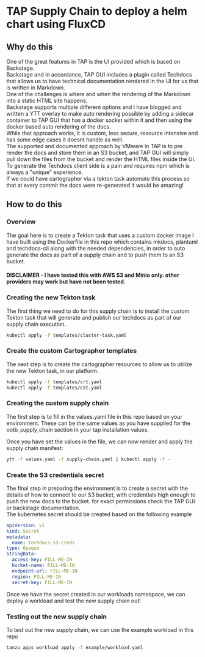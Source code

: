 # TAP Supply Chain to deploy a helm chart using FluxCD

## Why do this
One of the great features in TAP is the UI provided which is based on Backstage.  
Backstage and in accordance, TAP GUI includes a plugin called Techdocs that allows us to have technical documentation rendered in the UI for us that is written in Markdown.  
One of the challenges is where and when the rendering of the Markdown into a static HTML site happens.  
Backstage supports multiple different options and I have blogged and written a YTT overlay to make auto rendering possible by adding a sidecar container to TAP GUI that has a docker socket within it and then using the docker based auto rendering of the docs.  
While that approach works, it is custom, less secure, resource intensive and has some edge cases it doesnt handle as well.  
The supported and documented approach by VMware in TAP is to pre render the docs and store them in an S3 bucket, and TAP GUI will simply pull down the files from the bucket and render the HTML files inside the UI.  
To generate the Techdocs client side is a pain and requires npm which is always a "unique" experience.  
If we could have cartographer via a tekton task automate this process so that at every commit the docs were re-generated it would be amazing!

## How to do this

### Overview
The goal here is to create a Tekton task that uses a custom docker image I have built using the Dockerfile in this repo which contains mkdocs, plantuml and techdocs-cli along with the needed dependencies, in order to auto generate the docs as part of a supply chain and to push them to an S3 bucket.

#### DISCLAIMER - I have tested this with AWS S3 and Minio only. other providers may work but have not been tested.

### Creating the new Tekton task
The first thing we need to do for this supply chain is to install the custom Tekton task that will generate and publish our techdocs as part of our supply chain execution.

```bash
kubectl apply -f templates/cluster-task.yaml
```

### Create the custom Cartographer templates

The next step is to create the cartographer resources to allow us to utilize the new Tekton task, in our platform.

```bash
kubectl apply -f templates/crt.yaml
kubectl apply -f templates/cst.yaml
```

### Creating the custom supply chain
The first step is to fill in the values.yaml file in this repo based on your environment. These can be the same values as you have supplied for the ootb_supply_chain section in your tap installation values.

Once you have set the values in the file, we can now render and apply the supply chain manifest:

```bash
ytt -f values.yaml -f supply-chain.yaml | kubectl apply -f -
```

### Create the S3 credentials secret
The final step in preparing the environment is to create a secret with the details of how to connect to our S3 bucket, with credentials high enough to push the new docs to the bucket. for exact permissions check the TAP GUI or backstage documentation.  
The kubernetes secret should be created based on the following example
```yaml
apiVersion: v1
kind: Secret
metadata:
  name: techdocs-s3-creds
type: Opaque
stringData:
  access-key: FILL-ME-IN
  bucket-name: FILL-ME-IN
  endpoint-url: FILL-ME-IN
  region: FILL-ME-IN
  secret-key: FILL-ME-IN
```  
Once we have the secret created in our workloads namespace, we can deploy a workload and test the new supply chain out!  

### Testing out the new supply chain
To test out the new supply chain, we can use the example workload in this repo
```bash
tanzu apps workload apply -f example/workload.yaml
